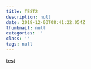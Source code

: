 ```yaml
---
title: TEST2
description: null
date: 2018-12-03T08:41:22.054Z
thumbnail: null
categories: ''
class: ''
tags: null
---
```

test

